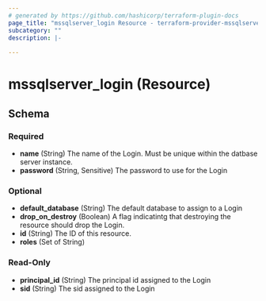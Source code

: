 ```yaml
---
# generated by https://github.com/hashicorp/terraform-plugin-docs
page_title: "mssqlserver_login Resource - terraform-provider-mssqlserver"
subcategory: ""
description: |-
  
---
```


# mssqlserver_login (Resource)





<!-- schema generated by tfplugindocs -->
## Schema

### Required

- **name** (String) The name of the Login. Must be unique within the datbase server instance.
- **password** (String, Sensitive) The password to use for the Login

### Optional

- **default_database** (String) The default database to assign to a Login
- **drop_on_destroy** (Boolean) A flag indicatintg that destroying the resource should drop the Login.
- **id** (String) The ID of this resource.
- **roles** (Set of String)

### Read-Only

- **principal_id** (String) The principal id assigned to the Login
- **sid** (String) The sid assigned to the Login


